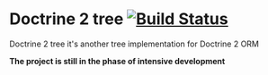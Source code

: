 Doctrine 2 tree [![Build Status](https://travis-ci.org/AdrianSkierniewski/doctrine2-extensions.svg?branch=master)](https://travis-ci.org/AdrianSkierniewski/doctrine2-extensions)
===

Doctrine 2 tree it's another tree implementation for Doctrine 2 ORM

**The project is still in the phase of intensive development**
